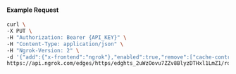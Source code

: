 <!-- Code generated for API Clients. DO NOT EDIT. -->

#### Example Request

```bash
curl \
-X PUT \
-H "Authorization: Bearer {API_KEY}" \
-H "Content-Type: application/json" \
-H "Ngrok-Version: 2" \
-d '{"add":{"x-frontend":"ngrok"},"enabled":true,"remove":["cache-control"]}' \
https://api.ngrok.com/edges/https/edghts_2uWzOovu7ZZv8BlyzDTHxl1LmZ1/routes/edghtsrt_2uWzOpgCqdosamv4niI4BCIvUpK/request_headers
```
